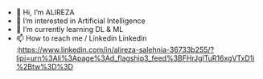 - 👋 Hi, I’m ALIREZA
- 👀 I’m interested in Artificial Intelligence
- 🌱 I’m currently learning DL & ML
- 📫 How to reach me / Linkedin
Linkedin :https://www.linkedin.com/in/alireza-salehnia-36733b255/?lipi=urn%3Ali%3Apage%3Ad_flagship3_feed%3BFHrJglTuR16xgVTxD1i%2Btw%3D%3D

<!---
omid-slhnia/omid-slhnia is a ✨ special ✨ repository because its `README.md` (this file) appears on your GitHub profile.
You can click the Preview link to take a look at your changes.
--->

